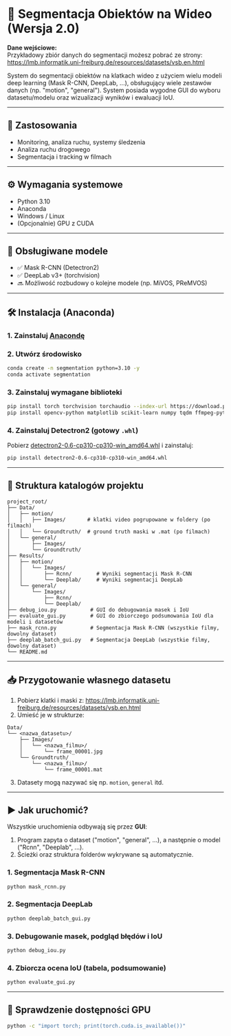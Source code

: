 # 🎥 Segmentacja Obiektów na Wideo (Wersja 2.0)

**Dane wejściowe:**  
Przykładowy zbiór danych do segmentacji możesz pobrać ze strony:  
https://lmb.informatik.uni-freiburg.de/resources/datasets/vsb.en.html

System do segmentacji obiektów na klatkach wideo z użyciem wielu modeli deep learning (Mask R-CNN, DeepLab, ...), obsługujący wiele zestawów danych (np. "motion", "general"). System posiada wygodne GUI do wyboru datasetu/modelu oraz wizualizacji wyników i ewaluacji IoU.

---

## 🧠 Zastosowania
- Monitoring, analiza ruchu, systemy śledzenia
- Analiza ruchu drogowego
- Segmentacja i tracking w filmach

---

## ⚙️ Wymagania systemowe

- Python 3.10
- Anaconda
- Windows / Linux
- (Opcjonalnie) GPU z CUDA

---

## 🧪 Obsługiwane modele

- ✅ Mask R-CNN (Detectron2)
- ✅ DeepLab v3+ (torchvision)
- 🔜 Możliwość rozbudowy o kolejne modele (np. MiVOS, PReMVOS)

---

## 🛠️ Instalacja (Anaconda)

### 1. Zainstaluj [Anacondę](https://www.anaconda.com/products/distribution)

### 2. Utwórz środowisko
```bash
conda create -n segmentation python=3.10 -y
conda activate segmentation
```

### 3. Zainstaluj wymagane biblioteki
```bash
pip install torch torchvision torchaudio --index-url https://download.pytorch.org/whl/cu121
pip install opencv-python matplotlib scikit-learn numpy tqdm ffmpeg-python imageio imageio-ffmpeg
```

### 4. Zainstaluj Detectron2 (gotowy `.whl`)
Pobierz [detectron2-0.6-cp310-cp310-win_amd64.whl](https://github.com/carlosedubarreto/CEB_4d_Humans/blob/main/detectron2-0.6-cp310-cp310-win_amd64.whl) i zainstaluj:
```bash
pip install detectron2-0.6-cp310-cp310-win_amd64.whl
```

---

## 📂 Struktura katalogów projektu

```
project_root/
├── Data/
│   ├── motion/
│   │   ├── Images/       # klatki video pogrupowane w foldery (po filmach)
│   │   └── Groundtruth/  # ground truth maski w .mat (po filmach)
│   └── general/
│       ├── Images/
│       └── Groundtruth/
├── Results/
│   ├── motion/
│   │   └── Images/
│   │       ├── Rcnn/        # Wyniki segmentacji Mask R-CNN
│   │       └── Deeplab/     # Wyniki segmentacji DeepLab
│   └── general/
│       └── Images/
│           ├── Rcnn/
│           └── Deeplab/
├── debug_iou.py           # GUI do debugowania masek i IoU
├── evaluate_gui.py        # GUI do zbiorczego podsumowania IoU dla modeli i datasetów
├── mask_rcnn.py           # Segmentacja Mask R-CNN (wszystkie filmy, dowolny dataset)
├── deeplab_batch_gui.py   # Segmentacja DeepLab (wszystkie filmy, dowolny dataset)
└── README.md
```

---

## 📥 Przygotowanie własnego datasetu

1. Pobierz klatki i maski z: https://lmb.informatik.uni-freiburg.de/resources/datasets/vsb.en.html  
2. Umieść je w strukturze:
```
Data/
└── <nazwa_datasetu>/
    ├── Images/
    │   └── <nazwa_filmu>/
    │       └── frame_00001.jpg
    └── Groundtruth/
        └── <nazwa_filmu>/
            └── frame_00001.mat
```
3. Datasety mogą nazywać się np. `motion`, `general` itd.

---

## ▶️ Jak uruchomić?

Wszystkie uruchomienia odbywają się przez **GUI**:
1. Program zapyta o dataset ("motion", "general", ...), a następnie o model ("Rcnn", "Deeplab", ...).
2. Ścieżki oraz struktura folderów wykrywane są automatycznie.

### 1. Segmentacja Mask R-CNN
```bash
python mask_rcnn.py
```
### 2. Segmentacja DeepLab
```bash
python deeplab_batch_gui.py
```
### 3. Debugowanie masek, podgląd błędów i IoU
```bash
python debug_iou.py
```
### 4. Zbiorcza ocena IoU (tabela, podsumowanie)
```bash
python evaluate_gui.py
```

---

## 🧪 Sprawdzenie dostępności GPU
```bash
python -c "import torch; print(torch.cuda.is_available())"
```

